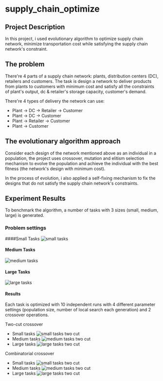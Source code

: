 # supply_chain_optimize

## Project Description
In this project, i used evolutionary algorithm to optimize supply chain network, minimize transportation cost while satisfying the supply chain network's constraint.

## The problem
There're 4 parts of a supply chain network: plants, distribution centers (DC), retailers and customers. The task is design a network to deliver products from plants to customers with minimum cost and satisfy all the constraints of plant's output, dc & retailer's storage capacity, customer's demand.

There're 4 types of delivery the network can use:
* Plant -> DC -> Retailer -> Customer
* Plant -> DC -> Customer
* Plant -> Retailer -> Customer
* Plant -> Customer

## The evolutionary algorithm approach
Consider each design of the network mentioned above as an individual in a population, the project uses crossover, mutation and elitism selection mechanism to evolve the population and achieve the individual with the best fitness (the network's design with minimum cost).

In the process of evolution, i also applied a self-fixing mechanism to fix the designs that do not satisfy the supply chain network's constraints.

## Experiment Results
To benchmark the algorithm, a number of tasks with 3 sizes (small, medium, large) is generated.

### Problem settings
####Small Tasks
![small tasks](img/task/small.png)
#### Medium Tasks
![medium tasks](img/task/medium.png)
#### Large Tasks
![large tasks](img/task/large.png)

#### Results
Each task is optimized with 10 independent runs with 4 different parameter settings (population size, number of local search each generation) and 2 crossover operations.

Two-cut crossover
* Small tasks
![small tasks two cut](img/small_task_twocut.png)
* Medium tasks
![medium tasks two cut](img/medium_task_twocut.png)
* Large tasks
![large tasks two cut](img/large_task_twocut.png)

Combinatorial crossover
* Small tasks
![small tasks two cut](img/small_task_combinatorial.png)
* Medium tasks
![medium tasks two cut](img/medium_task_combinatorial.png)
* Large tasks
![large tasks two cut](img/large_task_combinatorial.png)